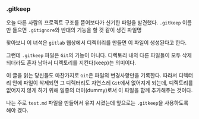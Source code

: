 ### .gitkeep

오늘 다른 사람의 프로젝트 구조를 뜯어보다가 신기한 파일을 발견했다.
`.gitkeep` 이름만 들으면 `.gitignore`와 반대의 기능을 할 것 같이 생긴 파일명

찾아보니 이 녀석은 `gitlab` 웹상에서 디렉터리를 만들면 이 파일이 생성된다고 한다.

그런데 `.gitkeep` 파일은 `Git`의 기능이 아니다.
디렉토리 내의 다른 파일들이 모두 삭제되더라도 혼자 남아서 디렉토리를 지킨다(keep)는 의미이다.

이 글을 읽는 당신들도 마찬가지로 `Git`은 파일의 변경사항만을 기록한다.
따라서 디렉터리 안에 파일이 삭제되면 그 디렉터리도 자연스레 `Git`에서 없어지게 되는데, 디렉토리를 없어지지 않게 하기 위해 일종의 더미(dummy)로서 이 파일을 함께 추가해주는 것이다.

나는 주로 `test.md` 파일을 만들어서 유지 시켰는데 앞으로는 `.gitkeep`을 사용하도록 해야 겠다.
